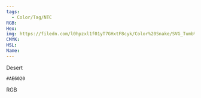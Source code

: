 ```yaml
---
tags:
  - Color/Tag/NTC
RGB:
Hex:
img: https://filedn.com/l0hpzxl1f01yT7GHxtF8cyk/Color%20Snake/SVG_Tumb%20Mass%20No%20Name/AE6020.svg
CMYK:
HSL:
Name:
---
```

Desert
```palette
#AE6020
```
RGB
